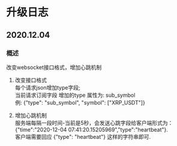 # 升级日志  

## 2020.12.04

### 概述

改变websocket接口格式，增加心跳机制

1. 改变接口格式  
    每个请求json增加type字段;  
    当前请求订阅字段 增加的type 属性为: sub_symbol   
    例: {"type": "sub_symbol", "symbol": ["XRP_USDT"]}

2. 增加心跳机制  
   服务端每隔一段时间-当前是5秒，会发送心跳字段给客户端形式为：{"time":"2020-12-04 07:41:20.15205969","type":"heartbeat"}.  
   客户端需要回应  {"type": "heartbeat"} 这样的字符串即可.
   
    
